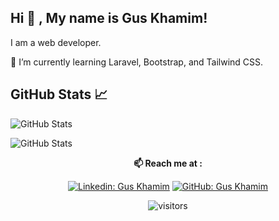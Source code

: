 ## Hi 👋 , My name is Gus Khamim!
I am a web developer.

🌱 I’m currently learning Laravel, Bootstrap, and Tailwind CSS.

## GitHub Stats 📈
![GitHub Stats](https://github-readme-stats.vercel.app/api/top-langs/?username=amimhayden22&layout=compact&theme=radical)

![GitHub Stats](https://github-readme-stats.vercel.app/api?username=amimhayden22&show_icons=true&theme=radical)



<div align="center">
  
**📫 Reach me at :**<br>

[![Linkedin: Gus Khamim](https://img.shields.io/badge/-guskhamim-blue?style=flat-square&logo=Linkedin&logoColor=white&link=https://www.linkedin.com/in/gus-khamim-9aa906192/)](https://www.linkedin.com/in/gus-khamim-9aa906192/)
[![GitHub: Gus Khamim](https://img.shields.io/github/followers/amimhayden22?label=amimhayden22&style=social)](https://github.com/amimhayden22)

![visitors](https://visitor-badge.glitch.me/badge?page_id=amimhayden22.visitor-badge)

</div>  
